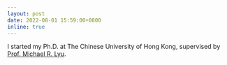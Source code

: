 ```yaml
---
layout: post
date: 2022-08-01 15:59:00+0800
inline: true
---
```


I started my Ph.D. at The Chinese University of Hong Kong, supervised by <a href="https://www.cse.cuhk.edu.hk/lyu/">Prof. Michael R. Lyu</a>.
